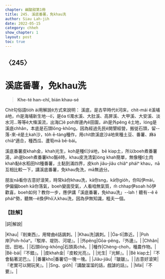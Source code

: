 ```yaml
---
chapter: 鹹酸甜第1冊
title: 245. 溪底番薯，免khau洗
author: Siau Lah-jih
date: 2022-05-15
category: chheh
show_chapter: 1
layout: post
toc: true
---
```

  
## 〈245〉
# 溪底番薯，免khau洗
>**Khe-té han-chî, bián khau-sé**

Chit句俗語tio̍h ài用解說ê方式來說明：
溪底，是古早時代ê河床，chit-mái ê溪埔á地，m̄是海埔新生地--ō͘，是óa tī濁水溪、大肚溪、高屏溪、大甲溪、大安溪、淡水河…等等ê大條溪流，出海口ê poh岸邊內ê田園，a̍h是外pêng ê土地，lóng是溪底chhân，本底是石頭lōng-khōng，因為經過先民ê開墾經營，搬徙石頭，留--落-來-ê是土kah沙，to̍h ē-tàng種作，用chit款溪底沙á地來種土豆、番薯、麻á chiâⁿ適合，種西瓜、蘆筍mā bē-bái。

溪底番薯皮khah金，khah光生，koh是種tī沙á地，bē kiap土，所以boeh煮番薯湯，a̍h是boeh煮番薯kho͘飯ê時，khau皮洗清氣lóng khah簡單，無像種tī土肉khah黏ê水稻田hit種番薯，土黏到滿四界，皮koh jiâu-jiâu chiâⁿ pháiⁿ khau，nā互相比較一下，講溪底番薯，免khau免洗，mā無過分。

朋友nā看你古意好滾笑，時常kā你khau洗，kā你sng，kā你gio̍h，你叫伊mài，伊偏偏boeh kā你落氣，boeh變面受氣，人看咱無氣質，m̄ chhap伊soah hō͘伊歡喜，boeh如何？教你一步，應伊講「溪底番薯，免khau洗」--lah！聽有--ê ē pháiⁿ勢，聽無--ê換伊hō͘人khau洗，因為伊無知識，粗夫一個。

### 【註解】

|詞|解說|

|Khau|『削東西』，用彎曲ê話諷刺。|
|Khau洗|諷刺。|
|Óa-tī|靠近。|
|Poh岸|Poh-hōaⁿ。『駁岸、堤防、河堤』。|
|外pêng|Gōa-pêng，『外邊』。|
|Chhân|田，田地。|
|石頭lōng-khōng|石頭真chē。|
|種作|Chèng-choh，種農作物。|
|Bē-bái|『不錯』。|
|皮khah金|『皮較光亮』。|
|光生|『光鮮』。|
|Bē kiap土|『不會黏著泥巴』。|
|番薯kho͘|番薯切一塊一塊。|
|Jiâu-jiâu|『皺皺』。|
|古意好滾笑|『老實可以開玩笑』。|
|Sng、gio̍h|『講酸溜溜的話，戲謔的話』。|
|Mài|『不要』。|
